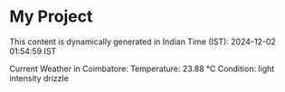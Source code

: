 # My Project

This content is dynamically generated in Indian Time (IST): 2024-12-02 01:54:59 IST


Current Weather in Coimbatore:
Temperature: 23.88 °C
Condition: light intensity drizzle
